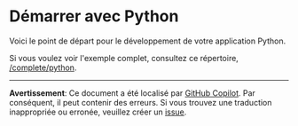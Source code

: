 # Démarrer avec Python

Voici le point de départ pour le développement de votre application Python.

Si vous voulez voir l'exemple complet, consultez ce répertoire, [/complete/python](../complete/python/).

---

**Avertissement**: Ce document a été localisé par [GitHub Copilot](https://docs.github.com/copilot/about-github-copilot/what-is-github-copilot). Par conséquent, il peut contenir des erreurs. Si vous trouvez une traduction inappropriée ou erronée, veuillez créer un [issue](https://github.com/microsoft/github-copilot-vibe-coding-workshop/issues/new).
